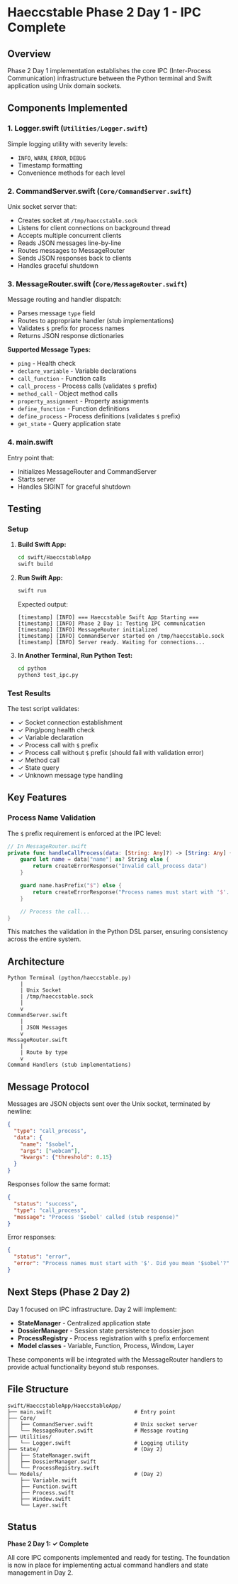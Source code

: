 # Haeccstable Phase 2 Day 1 - IPC Complete

## Overview

Phase 2 Day 1 implementation establishes the core IPC (Inter-Process Communication) infrastructure between the Python terminal and Swift application using Unix domain sockets.

## Components Implemented

### 1. Logger.swift (`Utilities/Logger.swift`)
Simple logging utility with severity levels:
- `INFO`, `WARN`, `ERROR`, `DEBUG`
- Timestamp formatting
- Convenience methods for each level

### 2. CommandServer.swift (`Core/CommandServer.swift`)
Unix socket server that:
- Creates socket at `/tmp/haeccstable.sock`
- Listens for client connections on background thread
- Accepts multiple concurrent clients
- Reads JSON messages line-by-line
- Routes messages to MessageRouter
- Sends JSON responses back to clients
- Handles graceful shutdown

### 3. MessageRouter.swift (`Core/MessageRouter.swift`)
Message routing and handler dispatch:
- Parses message `type` field
- Routes to appropriate handler (stub implementations)
- Validates `$` prefix for process names
- Returns JSON response dictionaries

**Supported Message Types:**
- `ping` - Health check
- `declare_variable` - Variable declarations
- `call_function` - Function calls
- `call_process` - Process calls (validates `$` prefix)
- `method_call` - Object method calls
- `property_assignment` - Property assignments
- `define_function` - Function definitions
- `define_process` - Process definitions (validates `$` prefix)
- `get_state` - Query application state

### 4. main.swift
Entry point that:
- Initializes MessageRouter and CommandServer
- Starts server
- Handles SIGINT for graceful shutdown

## Testing

### Setup

1. **Build Swift App:**
   ```bash
   cd swift/HaeccstableApp
   swift build
   ```

2. **Run Swift App:**
   ```bash
   swift run
   ```

   Expected output:
   ```
   [timestamp] [INFO] === Haeccstable Swift App Starting ===
   [timestamp] [INFO] Phase 2 Day 1: Testing IPC communication
   [timestamp] [INFO] MessageRouter initialized
   [timestamp] [INFO] CommandServer started on /tmp/haeccstable.sock
   [timestamp] [INFO] Server ready. Waiting for connections...
   ```

3. **In Another Terminal, Run Python Test:**
   ```bash
   cd python
   python3 test_ipc.py
   ```

### Test Results

The test script validates:
- ✓ Socket connection establishment
- ✓ Ping/pong health check
- ✓ Variable declaration
- ✓ Process call with `$` prefix
- ✓ Process call without `$` prefix (should fail with validation error)
- ✓ Method call
- ✓ State query
- ✓ Unknown message type handling

## Key Features

### Process Name Validation

The `$` prefix requirement is enforced at the IPC level:

```swift
// In MessageRouter.swift
private func handleCallProcess(data: [String: Any]?) -> [String: Any] {
    guard let name = data["name"] as? String else {
        return createErrorResponse("Invalid call_process data")
    }

    guard name.hasPrefix("$") else {
        return createErrorResponse("Process names must start with '$'. Did you mean '$\(name)'?")
    }

    // Process the call...
}
```

This matches the validation in the Python DSL parser, ensuring consistency across the entire system.

## Architecture

```
Python Terminal (python/haeccstable.py)
    |
    | Unix Socket
    | /tmp/haeccstable.sock
    |
    v
CommandServer.swift
    |
    | JSON Messages
    v
MessageRouter.swift
    |
    | Route by type
    v
Command Handlers (stub implementations)
```

## Message Protocol

Messages are JSON objects sent over the Unix socket, terminated by newline:

```json
{
  "type": "call_process",
  "data": {
    "name": "$sobel",
    "args": ["webcam"],
    "kwargs": {"threshold": 0.15}
  }
}
```

Responses follow the same format:

```json
{
  "status": "success",
  "type": "call_process",
  "message": "Process '$sobel' called (stub response)"
}
```

Error responses:

```json
{
  "status": "error",
  "error": "Process names must start with '$'. Did you mean '$sobel'?"
}
```

## Next Steps (Phase 2 Day 2)

Day 1 focused on IPC infrastructure. Day 2 will implement:
- **StateManager** - Centralized application state
- **DossierManager** - Session state persistence to dossier.json
- **ProcessRegistry** - Process registration with `$` prefix enforcement
- **Model classes** - Variable, Function, Process, Window, Layer

These components will be integrated with the MessageRouter handlers to provide actual functionality beyond stub responses.

## File Structure

```
swift/HaeccstableApp/HaeccstableApp/
├── main.swift                          # Entry point
├── Core/
│   ├── CommandServer.swift             # Unix socket server
│   └── MessageRouter.swift             # Message routing
├── Utilities/
│   └── Logger.swift                    # Logging utility
├── State/                              # (Day 2)
│   ├── StateManager.swift
│   ├── DossierManager.swift
│   └── ProcessRegistry.swift
└── Models/                             # (Day 2)
    ├── Variable.swift
    ├── Function.swift
    ├── Process.swift
    ├── Window.swift
    └── Layer.swift
```

## Status

**Phase 2 Day 1: ✓ Complete**

All core IPC components implemented and ready for testing. The foundation is now in place for implementing actual command handlers and state management in Day 2.
